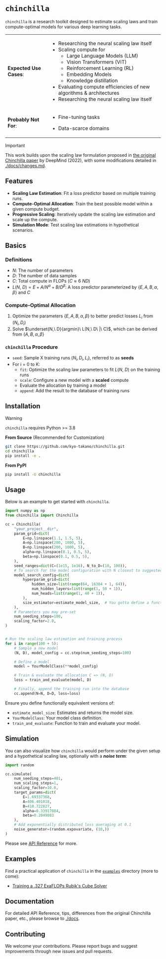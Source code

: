# `chinchilla`

`chinchilla` is a research toolkit designed to estimate scaling laws and train compute-optimal models for various deep learning tasks.

<table>
<tr>
  <td>

**Expected Use Cases**:

  </td>
  <td>

- Researching the neural scaling law itself
- Scaling compute for
  - Large Language Models (LLM)
  - Vision Transformers (ViT)
  - Reinforcement Learning (RL)
  - Embedding Models
  - Knowledge distillation
- Evaluating compute efficiencies of new algorithms & architectures
- Researching the neural scaling law itself
</td>
<tr>
  <td>
    
  **Probably Not For**:
  </td>
  <td>

- Fine-tuning tasks
- Data-scarce domains

  </td>
</tr>
</table>

> [!IMPORTANT]
> This work builds upon the scaling law formulation proposed in [the original Chinchilla paper](https://deepmind.google/discover/blog/an-empirical-analysis-of-compute-optimal-large-language-model-training/) by DeepMind (2022),
> with some modifications detailed in [./docs/changes.md](https://github.com/kyo-takano/chinchilla/tree/master/docs/changes.md).

## Features

- **Scaling Law Estimation**: Fit a loss predictor based on multiple training runs.
- **Compute-Optimal Allocation**: Train the best possible model within a given compute budget.
- **Progressive Scaling**: Iteratively update the scaling law estimation and scale up the compute.
- **Simulation Mode**: Test scaling law estimations in hypothetical scenarios.

## Basics

### Definitions

- $N$: The number of parameters
- $D$: The number of data samples
- $C$: Total compute in FLOPs ($C\approx 6\ ND$)
- $L(N,\ D) = E + A/N ^ \alpha + B / D ^ \beta$: A loss predictor parameterized by $\{E, A, B, \alpha, \beta\}$ and $C$

### Compute-Optimal Allocation

1. Optimize the parameters $\{E, A, B, \alpha, \beta\}$ to better predict losses $L_i$ from $(N_i, D_i)$
2. Solve $\underset{N,\ D}{argmin}\ L(N,\ D\ |\ C)$, which can be derived from $\{A, B, \alpha, \beta\}$

### `chinchilla` Procedure

- `seed`: Sample X training runs $(N_i, D_i, L_i)$, referred to as **seeds**
- For i = 0 to K:
  - `fit`: Optimize the scaling law parameters to fit $L(N,\ D)$ on the training runs
  - `scale`: Configure a new model with a **scaled** compute
  - Evaluate the allocation by training a model
  - `append`: Add the result to the database of training runs

## Installation

> [!WARNING]
>
> `chinchilla` requires Python >= 3.8

**From Source** (Recommended for Customization)

```bash
git clone https://github.com/kyo-takano/chinchilla.git
cd chinchilla
pip install -e .
```

**From PyPI**

```bash
pip install -U chinchilla
```

## Usage

Below is an example to get started with `chinchilla`.

```python
import numpy as np
from chinchilla import Chinchilla

cc = Chinchilla(
    "your_project__dir",
    param_grid=dict(
        E=np.linspace(1.1, 1.5, 5),
        A=np.linspace(200, 1000, 5),
        B=np.linspace(200, 1000, 5),
        alpha=np.linspace(0.1, 0.5, 5),
        beta=np.linspace(0.1, 0.5, 5),
    ),
    seed_ranges=dict(C=(1e15, 1e16), N_to_D=(10, 100)),
    # To search for the model configuration with N closest to suggested:
    model_search_config=dict(
        hyperparam_grid=dict(
            hidden_size=list(range(64, 16384 + 1, 64)),
            num_hidden_layers=list(range(1, 50 + 1)),
            num_heads=list(range(1, 40 + 1)),
        ),
        size_estimator=estimate_model_size,  # You gotta define a function to estimate & return model size also
    ),
    # Parameters you may pre-set
    num_seeding_steps=100,
    scaling_factor=2.0,
)


# Run the scaling law estimation and training process
for i in range(100 + 5):
    # Sample a new model
    (N, D), model_config = cc.step(num_seeding_steps=100)

    # Define a model
    model = YourModelClass(**model_config)

    # Train & evaluate the allocation C => (N, D)
    loss = train_and_evaluate(model, D)

    # Finally, append the training run into the database
    cc.append(N=N, D=D, loss=loss)
```

Ensure you define functionally equivalent versions of:

- `estimate_model_size`: Estimates and returns the model size.
- `YourModelClass`: Your model class definition.
- `train_and_evaluate`: Function to train and evaluate your model.

## Simulation

You can also visualize how `chinchilla` would perform under the given setup and a hypothetical scaling law, optionally with a **_noise term_**:

```python
import random

cc.simulate(
    num_seeding_steps=401,
    num_scaling_steps=1,
    scaling_factor=10.0,
    target_params=dict(
        E=1.69337368, 
        A=406.401018, 
        B=410.722827, 
        alpha=0.33917084, 
        beta=0.2849083
    ),
    # Add exponentially distributed loss averaging at 0.1
    noise_generator=(random.expovariate, (10,))
)
```

Please see [API Reference](https://github.com/kyo-takano/chinchilla/tree/master/docs/api-reference.md) for more.

## Examples

Find a practical application of `chinchilla` in the [`examples`](https://github.com/kyo-takano/chinchilla/tree/master/examples) directory (more to come):

- [Training a .327 ExaFLOPs Rubik's Cube Solver](https://github.com/kyo-takano/chinchilla/blob/master/examples/efficientcube.ipynb)

## Documentation

For detailed API Reference, tips, differences from the original Chinchilla paper, etc., please browse to [./docs](https://github.com/kyo-takano/chinchilla/tree/master/docs).

## Contributing

We welcome your contributions.
Please report bugs and suggest improvements through new issues and pull requests.

